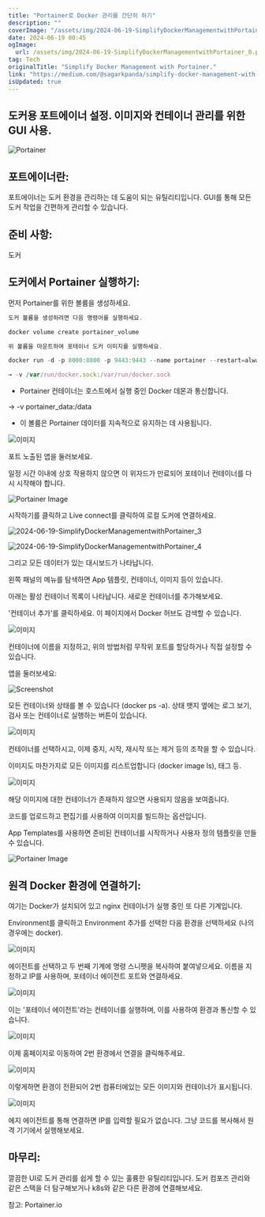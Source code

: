 ```yaml
---
title: "Portainer로 Docker 관리를 간단히 하기"
description: ""
coverImage: "/assets/img/2024-06-19-SimplifyDockerManagementwithPortainer_0.png"
date: 2024-06-19 00:45
ogImage:
  url: /assets/img/2024-06-19-SimplifyDockerManagementwithPortainer_0.png
tag: Tech
originalTitle: "Simplify Docker Management with Portainer."
link: "https://medium.com/@sagarkpanda/simplify-docker-management-with-portainer-f6783fa56fed"
isUpdated: true
---
```


## 도커용 포트에이너 설정. 이미지와 컨테이너 관리를 위한 GUI 사용.

![Portainer](/assets/img/2024-06-19-SimplifyDockerManagementwithPortainer_0.png)

## 포트에이너란:

포트에이너는 도커 환경을 관리하는 데 도움이 되는 유틸리티입니다. GUI를 통해 모든 도커 작업을 간편하게 관리할 수 있습니다.

<!-- cozy-coder - 수평 -->

<ins class="adsbygoogle"
     style="display:block"
     data-ad-client="ca-pub-4877378276818686"
     data-ad-slot="1107185301"
     data-ad-format="auto"
     data-full-width-responsive="true"></ins>

<script>
     (adsbygoogle = window.adsbygoogle || []).push({});
</script>

## 준비 사항:

도커

## 도커에서 Portainer 실행하기:

먼저 Portainer를 위한 볼륨을 생성하세요.

<!-- cozy-coder - 수평 -->

<ins class="adsbygoogle"
     style="display:block"
     data-ad-client="ca-pub-4877378276818686"
     data-ad-slot="1107185301"
     data-ad-format="auto"
     data-full-width-responsive="true"></ins>

<script>
     (adsbygoogle = window.adsbygoogle || []).push({});
</script>

```js
도커 볼륨을 생성하려면 다음 명령어를 실행하세요.

docker volume create portainer_volume

위 볼륨을 마운트하여 포테이너 도커 이미지를 실행하세요.

docker run -d -p 8000:8000 -p 9443:9443 --name portainer --restart=always -v /var/run/docker.sock:/var/run/docker.sock -v portainer_data:/data portainer/portainer-ce:latest

→ -v /var/run/docker.sock:/var/run/docker.sock
```

<!-- cozy-coder - 수평 -->

<ins class="adsbygoogle"
     style="display:block"
     data-ad-client="ca-pub-4877378276818686"
     data-ad-slot="1107185301"
     data-ad-format="auto"
     data-full-width-responsive="true"></ins>

<script>
     (adsbygoogle = window.adsbygoogle || []).push({});
</script>

- Portainer 컨테이너는 호스트에서 실행 중인 Docker 데몬과 통신합니다.

→ -v portainer_data:/data

- 이 볼륨은 Portainer 데이터를 지속적으로 유지하는 데 사용됩니다.

![이미지](/assets/img/2024-06-19-SimplifyDockerManagementwithPortainer_1.png)

<!-- cozy-coder - 수평 -->

<ins class="adsbygoogle"
     style="display:block"
     data-ad-client="ca-pub-4877378276818686"
     data-ad-slot="1107185301"
     data-ad-format="auto"
     data-full-width-responsive="true"></ins>

<script>
     (adsbygoogle = window.adsbygoogle || []).push({});
</script>

포트 노출된 앱을 둘러보세요.

일정 시간 이내에 상호 작용하지 않으면 이 위자드가 만료되어 포테이너 컨테이너를 다시 시작해야 합니다.

![Portainer Image](/assets/img/2024-06-19-SimplifyDockerManagementwithPortainer_2.png)

시작하기를 클릭하고 Live connect를 클릭하여 로컬 도커에 연결하세요.

<!-- cozy-coder - 수평 -->

<ins class="adsbygoogle"
     style="display:block"
     data-ad-client="ca-pub-4877378276818686"
     data-ad-slot="1107185301"
     data-ad-format="auto"
     data-full-width-responsive="true"></ins>

<script>
     (adsbygoogle = window.adsbygoogle || []).push({});
</script>

![2024-06-19-SimplifyDockerManagementwithPortainer_3](/assets/img/2024-06-19-SimplifyDockerManagementwithPortainer_3.png)

![2024-06-19-SimplifyDockerManagementwithPortainer_4](/assets/img/2024-06-19-SimplifyDockerManagementwithPortainer_4.png)

그리고 모든 데이터가 있는 대시보드가 나타납니다.

왼쪽 패널의 메뉴를 탐색하면 App 템플릿, 컨테이너, 이미지 등이 있습니다.

<!-- cozy-coder - 수평 -->

<ins class="adsbygoogle"
     style="display:block"
     data-ad-client="ca-pub-4877378276818686"
     data-ad-slot="1107185301"
     data-ad-format="auto"
     data-full-width-responsive="true"></ins>

<script>
     (adsbygoogle = window.adsbygoogle || []).push({});
</script>

아래는 활성 컨테이너 목록이 나타납니다. 새로운 컨테이너를 추가해보세요.

'컨테이너 추가'를 클릭하세요. 이 페이지에서 Docker 허브도 검색할 수 있습니다.

![이미지](/assets/img/2024-06-19-SimplifyDockerManagementwithPortainer_6.png)

<!-- cozy-coder - 수평 -->

<ins class="adsbygoogle"
     style="display:block"
     data-ad-client="ca-pub-4877378276818686"
     data-ad-slot="1107185301"
     data-ad-format="auto"
     data-full-width-responsive="true"></ins>

<script>
     (adsbygoogle = window.adsbygoogle || []).push({});
</script>

컨테이너에 이름을 지정하고, 위의 방법처럼 무작위 포트를 할당하거나 직접 설정할 수 있습니다.

앱을 둘러보세요:

![Screenshot](/assets/img/2024-06-19-SimplifyDockerManagementwithPortainer_7.png)

모든 컨테이너와 상태를 볼 수 있습니다 (docker ps -a). 상태 뱃지 옆에는 로그 보기, 검사 또는 컨테이너로 실행하는 버튼이 있습니다.

<!-- cozy-coder - 수평 -->

<ins class="adsbygoogle"
     style="display:block"
     data-ad-client="ca-pub-4877378276818686"
     data-ad-slot="1107185301"
     data-ad-format="auto"
     data-full-width-responsive="true"></ins>

<script>
     (adsbygoogle = window.adsbygoogle || []).push({});
</script>

![이미지](/assets/img/2024-06-19-SimplifyDockerManagementwithPortainer_8.png)

컨테이너를 선택하시고, 이제 중지, 시작, 재시작 또는 제거 등의 조작을 할 수 있습니다.

이미지도 마찬가지로 모든 이미지를 리스트업합니다 (docker image ls), 태그 등.

![이미지](/assets/img/2024-06-19-SimplifyDockerManagementwithPortainer_9.png)

<!-- cozy-coder - 수평 -->

<ins class="adsbygoogle"
     style="display:block"
     data-ad-client="ca-pub-4877378276818686"
     data-ad-slot="1107185301"
     data-ad-format="auto"
     data-full-width-responsive="true"></ins>

<script>
     (adsbygoogle = window.adsbygoogle || []).push({});
</script>

해당 이미지에 대한 컨테이너가 존재하지 않으면 사용되지 않음을 보여줍니다.

코드를 업로드하고 편집기를 사용하여 이미지를 빌드하는 옵션입니다.

App Templates를 사용하면 준비된 컨테이너를 시작하거나 사용자 정의 템플릿을 만들 수 있습니다.

![Portainer Image](/assets/img/2024-06-19-SimplifyDockerManagementwithPortainer_10.png)

<!-- cozy-coder - 수평 -->

<ins class="adsbygoogle"
     style="display:block"
     data-ad-client="ca-pub-4877378276818686"
     data-ad-slot="1107185301"
     data-ad-format="auto"
     data-full-width-responsive="true"></ins>

<script>
     (adsbygoogle = window.adsbygoogle || []).push({});
</script>

## 원격 Docker 환경에 연결하기:

여기는 Docker가 설치되어 있고 nginx 컨테이너가 실행 중인 또 다른 기계입니다.

Environment를 클릭하고 Environment 추가를 선택한 다음 환경을 선택하세요 (나의 경우에는 docker).

![이미지](/assets/img/2024-06-19-SimplifyDockerManagementwithPortainer_11.png)

<!-- cozy-coder - 수평 -->

<ins class="adsbygoogle"
     style="display:block"
     data-ad-client="ca-pub-4877378276818686"
     data-ad-slot="1107185301"
     data-ad-format="auto"
     data-full-width-responsive="true"></ins>

<script>
     (adsbygoogle = window.adsbygoogle || []).push({});
</script>

에이전트를 선택하고 두 번째 기계에 명령 스니펫을 복사하여 붙여넣으세요. 이름을 지정하고 IP를 사용하며, 포테이너 에이전트 포트와 연결하세요.

![이미지](/assets/img/2024-06-19-SimplifyDockerManagementwithPortainer_12.png)

이는 '포테이너 에이전트'라는 컨테이너를 실행하며, 이를 사용하여 환경과 통신할 수 있습니다.

![이미지](/assets/img/2024-06-19-SimplifyDockerManagementwithPortainer_13.png)

<!-- cozy-coder - 수평 -->

<ins class="adsbygoogle"
     style="display:block"
     data-ad-client="ca-pub-4877378276818686"
     data-ad-slot="1107185301"
     data-ad-format="auto"
     data-full-width-responsive="true"></ins>

<script>
     (adsbygoogle = window.adsbygoogle || []).push({});
</script>

이제 홈페이지로 이동하여 2번 환경에서 연결을 클릭해주세요.

![이미지](/assets/img/2024-06-19-SimplifyDockerManagementwithPortainer_14.png)

이렇게하면 환경이 전환되어 2번 컴퓨터에있는 모든 이미지와 컨테이너가 표시됩니다.

![이미지](/assets/img/2024-06-19-SimplifyDockerManagementwithPortainer_15.png)

<!-- cozy-coder - 수평 -->

<ins class="adsbygoogle"
     style="display:block"
     data-ad-client="ca-pub-4877378276818686"
     data-ad-slot="1107185301"
     data-ad-format="auto"
     data-full-width-responsive="true"></ins>

<script>
     (adsbygoogle = window.adsbygoogle || []).push({});
</script>

에지 에이전트를 통해 연결하면 IP를 입력할 필요가 없습니다. 그냥 코드를 복사해서 원격 기기에서 실행해보세요.

## 마무리:

깔끔한 UI로 도커 관리를 쉽게 할 수 있는 훌륭한 유틸리티입니다. 도커 컴포즈 관리와 같은 스택을 더 탐구해보거나 k8s와 같은 다른 환경에 연결해보세요.

참고: Portainer.io
